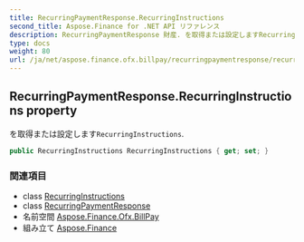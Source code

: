 ```yaml
---
title: RecurringPaymentResponse.RecurringInstructions
second_title: Aspose.Finance for .NET API リファレンス
description: RecurringPaymentResponse 財産. を取得または設定しますRecurringInstructions.
type: docs
weight: 80
url: /ja/net/aspose.finance.ofx.billpay/recurringpaymentresponse/recurringinstructions/
---
```

## RecurringPaymentResponse.RecurringInstructions property

を取得または設定します`RecurringInstructions`.

```csharp
public RecurringInstructions RecurringInstructions { get; set; }
```

### 関連項目

* class [RecurringInstructions](../../../aspose.finance.ofx/recurringinstructions/)
* class [RecurringPaymentResponse](../)
* 名前空間 [Aspose.Finance.Ofx.BillPay](../../recurringpaymentresponse/)
* 組み立て [Aspose.Finance](../../../)


